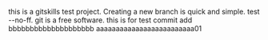 this is a gitskills test project.
Creating a new branch is quick and simple.
test --no-ff.
git is a free software.
this is for test commit add 
bbbbbbbbbbbbbbbbbbbb
aaaaaaaaaaaaaaaaaaaaaaaaa01
